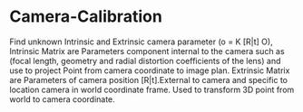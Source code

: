 # Camera-Calibration
Find unknown Intrinsic and Extrinsic camera parameter (o = K [R|t] O), Intrinsic Matrix are Parameters component internal to the camera such as (focal length, geometry and radial distortion coefficients of the lens) and use to project Point from camera coordinate to image plan. Extrinsic Matrix are Parameters of camera position [R|t].External to camera and specific to location camera in world coordinate frame. Used to transform 3D point from world to camera coordinate.
